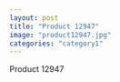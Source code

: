 ```yaml
---
layout: post
title: "Product 12947"
image: "product12947.jpg"
categories: "category1"
---
```

Product 12947
